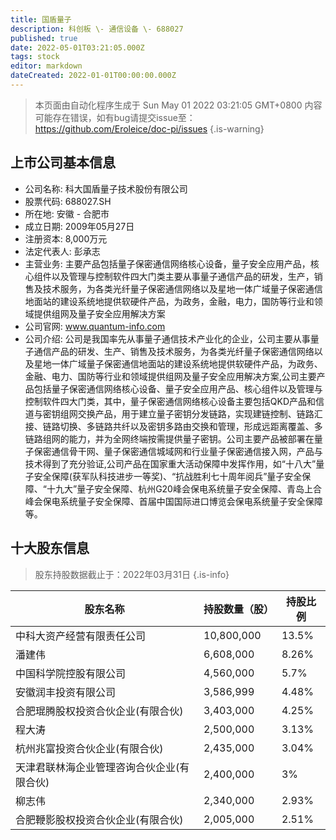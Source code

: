 ```yaml
---
title: 国盾量子
description: 科创板 \- 通信设备 \- 688027
published: true
date: 2022-05-01T03:21:05.000Z
tags: stock
editor: markdown
dateCreated: 2022-01-01T00:00:00.000Z
---
```


> 本页面由自动化程序生成于 Sun May 01 2022 03:21:05 GMT+0800
> 内容可能存在错误，如有bug请提交issue至：https://github.com/Eroleice/doc-pi/issues
{.is-warning}

## 上市公司基本信息
- 公司名称: 科大国盾量子技术股份有限公司
- 股票代码: 688027.SH
- 所在地: 安徽 - 合肥市
- 成立日期: 2009年05月27日
- 注册资本: 8,000万元
- 法定代表人: 彭承志
- 主营业务: 主要产品包括量子保密通信网络核心设备，量子安全应用产品，核心组件以及管理与控制软件四大门类主要从事量子通信产品的研发，生产，销售及技术服务，为各类光纤量子保密通信网络以及星地一体广域量子保密通信地面站的建设系统地提供软硬件产品，为政务，金融，电力，国防等行业和领域提供组网及量子安全应用解决方案
- 公司官网: www.quantum-info.com
- 公司介绍: 公司是我国率先从事量子通信技术产业化的企业，公司主要从事量子通信产品的研发、生产、销售及技术服务，为各类光纤量子保密通信网络以及星地一体广域量子保密通信地面站的建设系统地提供软硬件产品，为政务、金融、电力、国防等行业和领域提供组网及量子安全应用解决方案,公司主要产品包括量子保密通信网络核心设备、量子安全应用产品、核心组件以及管理与控制软件四大门类，其中，量子保密通信网络核心设备主要包括QKD产品和信道与密钥组网交换产品，用于建立量子密钥分发链路，实现建链控制、链路汇接、链路切换、多链路共纤以及密钥多路由交换和管理，形成远距离覆盖、多链路组网的能力，并为全网终端按需提供量子密钥。公司主要产品被部署在量子保密通信骨干网、量子保密通信城域网和行业量子保密通信接入网，产品与技术得到了充分验证,公司产品在国家重大活动保障中发挥作用，如“十八大”量子安全保障(获军队科技进步一等奖)、“抗战胜利七十周年阅兵”量子安全保障、“十九大”量子安全保障、杭州G20峰会保电系统量子安全保障、青岛上合峰会保电系统量子安全保障、首届中国国际进口博览会保电系统量子安全保障等。


## 十大股东信息
> 股东持股数据截止于：2022年03月31日
{.is-info}

| 股东名称 | 持股数量（股） | 持股比例 |
| --- | --- | --- |
| 中科大资产经营有限责任公司 | 10,800,000 | 13.5% |
| 潘建伟 | 6,608,000 | 8.26% |
| 中国科学院控股有限公司 | 4,560,000 | 5.7% |
| 安徽润丰投资有限公司 | 3,586,999 | 4.48% |
| 合肥琨腾股权投资合伙企业(有限合伙) | 3,403,000 | 4.25% |
| 程大涛 | 2,500,000 | 3.13% |
| 杭州兆富投资合伙企业(有限合伙) | 2,435,000 | 3.04% |
| 天津君联林海企业管理咨询合伙企业(有限合伙) | 2,400,000 | 3% |
| 柳志伟 | 2,340,000 | 2.93% |
| 合肥鞭影股权投资合伙企业(有限合伙) | 2,005,000 | 2.51% |




